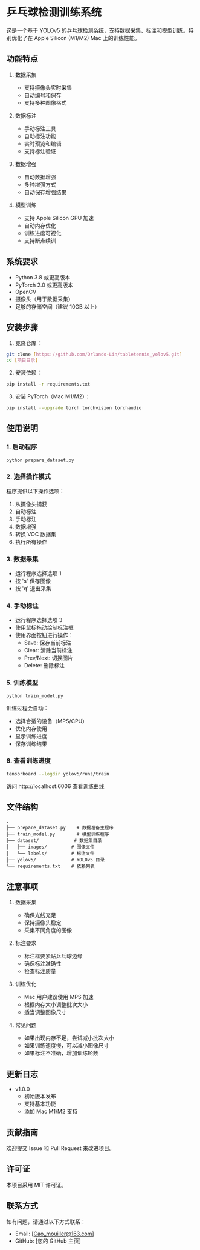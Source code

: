 # 乒乓球检测训练系统

这是一个基于 YOLOv5 的乒乓球检测系统，支持数据采集、标注和模型训练。特别优化了在 Apple Silicon (M1/M2) Mac 上的训练性能。

## 功能特点

1. 数据采集
   - 支持摄像头实时采集
   - 自动编号和保存
   - 支持多种图像格式

2. 数据标注
   - 手动标注工具
   - 自动标注功能
   - 实时预览和编辑
   - 支持标注验证

3. 数据增强
   - 自动数据增强
   - 多种增强方式
   - 自动保存增强结果

4. 模型训练
   - 支持 Apple Silicon GPU 加速
   - 自动内存优化
   - 训练进度可视化
   - 支持断点续训

## 系统要求

- Python 3.8 或更高版本
- PyTorch 2.0 或更高版本
- OpenCV
- 摄像头（用于数据采集）
- 足够的存储空间（建议 10GB 以上）

## 安装步骤

1. 克隆仓库：

```bash
git clone [https://github.com/Orlando-Lin/tabletennis_yolov5.git]
cd [项目目录]
```

2. 安装依赖：

```bash
pip install -r requirements.txt
```

3. 安装 PyTorch（Mac M1/M2）：

```bash
pip install --upgrade torch torchvision torchaudio
```

## 使用说明

### 1. 启动程序

```bash
python prepare_dataset.py
```

### 2. 选择操作模式
程序提供以下操作选项：
1. 从摄像头捕获
2. 自动标注
3. 手动标注
4. 数据增强
5. 转换 VOC 数据集
6. 执行所有操作

### 3. 数据采集
- 运行程序选择选项 1
- 按 's' 保存图像
- 按 'q' 退出采集

### 4. 手动标注
- 运行程序选择选项 3
- 使用鼠标拖动绘制标注框
- 使用界面按钮进行操作：
  - Save: 保存当前标注
  - Clear: 清除当前标注
  - Prev/Next: 切换图片
  - Delete: 删除标注

### 5. 训练模型

```bash
python train_model.py
```

训练过程会自动：
- 选择合适的设备（MPS/CPU）
- 优化内存使用
- 显示训练进度
- 保存训练结果

### 6. 查看训练进度

```bash
tensorboard --logdir yolov5/runs/train
```
访问 http://localhost:6006 查看训练曲线

## 文件结构
```
.
├── prepare_dataset.py    # 数据准备主程序
├── train_model.py        # 模型训练程序
├── dataset/             # 数据集目录
│   ├── images/         # 图像文件
│   └── labels/         # 标注文件
├── yolov5/             # YOLOv5 目录
└── requirements.txt    # 依赖列表
```

## 注意事项

1. 数据采集
   - 确保光线充足
   - 保持摄像头稳定
   - 采集不同角度的图像

2. 标注要求
   - 标注框要紧贴乒乓球边缘
   - 确保标注准确性
   - 检查标注质量

3. 训练优化
   - Mac 用户建议使用 MPS 加速
   - 根据内存大小调整批次大小
   - 适当调整图像尺寸

4. 常见问题
   - 如果出现内存不足，尝试减小批次大小
   - 如果训练速度慢，可以减小图像尺寸
   - 如果标注不准确，增加训练轮数

## 更新日志

- v1.0.0
  - 初始版本发布
  - 支持基本功能
  - 添加 Mac M1/M2 支持

## 贡献指南

欢迎提交 Issue 和 Pull Request 来改进项目。

## 许可证

本项目采用 MIT 许可证。

## 联系方式

如有问题，请通过以下方式联系：
- Email: [Cao_mouiller@163.com]
- GitHub: [您的 GitHub 主页]